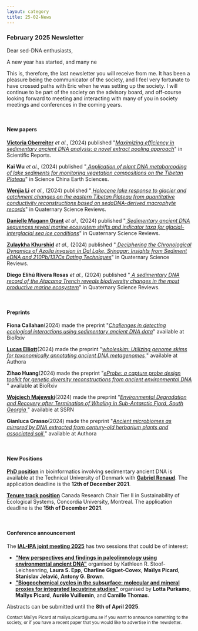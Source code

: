 ```yaml
---
layout: category
title: 25-02-News
---
```


<div class="section">
<h3 class="section-title underline">February 2025 Newsletter</h3>
</div>

<div class="intro">
<p> Dear sed-DNA enthusiasts,</p>

<p>A new year has started, and many ne</p>
 
<p>This is, therefore, the last newsletter you will receive from me. It has been a pleasure being the communicator of the society, and I feel very fortunate to have crossed paths with Eric when he was setting up the society. I will continue to be part of the society on the advisory board, and off-course looking forward to meeting and interacting with many of you in society meetings and conferences in the coming years.
</p>

<br>
<div class="intro">
<h4 class="section-title underline">New papers</h4>

<p><a href="https://www.researchgate.net/profile/Victoria-Oberreiter-2" target="_blank"><b>Victoria Oberreiter</b></a> <i> et al.,</i> (2024) published "<a href="https://doi.org/10.1038/s41598-024-69741-5" target="_blank"><u><i>Maximizing efficiency in sedimentary ancient DNA analysis: a novel extract pooling approach</i></u></a>" in Scientific Reports.</p>

<p><b>Kai Wu</b><i> et al.,</i> (2024) published "<a href="https://doi.org/10.1007/s11430-023-1358-0" target="_blank"><u><i> Application of plant DNA metabarcoding of lake sediments for monitoring vegetation compositions on the Tibetan Plateau</i></u></a>" in Science China Earth Sciences.</p>

<p><a href="https://www.researchgate.net/profile/Wenjia-Li-7" target="_blank"><b>Wenjia Li</b></a><i> et al.,</i> (2024) published "<a href="https://doi.org/10.1016/j.quascirev.2024.108806" target="_blank"><u><i> Holocene lake response to glacier and catchment changes on the eastern Tibetan Plateau from quantitative conductivity reconstructions based on sedaDNA-derived macrophyte records</i></u></a>" in Quaternary Science Reviews.</p>

<p><a href="https://www.researchgate.net/profile/Danielle-Grant-7" target="_blank"><b>Danielle Magann Grant</b></a><i> et al.,</i> (2024) published "<a href="https://doi.org/10.1016/j.quascirev.2024.108619" target="_blank"><u><i> Sedimentary ancient DNA sequences reveal marine ecosystem shifts and indicator taxa for glacial-interglacial sea ice conditions</i></u></a>" in Quaternary Science Reviews.</p>

<p><a href="https://www.researchgate.net/profile/Zulaykha-Khurshid" target="_blank"><b>Zulaykha Khurshid</b></a><i> et al.,</i> (2024) published "<a href="https://doi.org/10.1007/s41748-024-00430-z" target="_blank"><u><i> Deciphering the Chronological Dynamics of Azolla invasion in Dal Lake, Srinagar: Insights from Sediment eDNA and 210Pb/137Cs Dating Techniques</i></u></a>" in Quaternary Science Reviews.</p>

<p><b>Diego Elihú Rivera Rosas</b><i> et al.,</i> (2024) published "<a href="https://doi.org/10.1007/s41748-024-00430-z" target="_blank"><u><i> A sedimentary DNA record of the Atacama Trench reveals biodiversity changes in the most productive marine ecosystem</i></u></a>" in Quaternary Science Reviews.</p>


<br>

<div class="intro">
<h4 class="section-title underline">Preprints</h4>

<p><b>Fiona Callahan</b>(2024) made the preprint "<a href="https://doi.org/10.1101/2024.08.16.608343" target="_blank"><u><i>Challenges in detecting ecological interactions using sedimentary ancient DNA data</i></u></a>" available at BioRxiv</p>

<p><a href="https://www.researchgate.net/profile/Lucas-Elliott-3" target="_blank"><b>Lucas Elliott</b></a>(2024) made the preprint "<a href="10.22541/au.172529953.39892767/v1" target="_blank"><u><i>wholeskim: Utilizing genome skims for taxonomically annotating ancient DNA metagenomes </i></u></a>" available at Authora</p>

<p><b>Zihao Huang</b>(2024) made the preprint "<a href="https://doi.org/10.1101/2024.09.02.610737" target="_blank"><u><i>eProbe: a capture probe design toolkit for genetic diversity reconstructions from ancient environmental DNA </i></u></a>" available at BioRxiv</p>

<p><a href="https://www.researchgate.net/profile/Wojciech-Majewski-2" target="_blank"><b>Wojciech Majewski</b></a>(2024) made the preprint "<a href="https://ssrn.com/abstract=4931714" target="_blank"><u><i>Environmental Degradation and Recovery after Termination of Whaling in Sub-Antarctic Fjord, South Georgia </i></u></a>" available at SSRN</p>

<p><b>Gianluca Grasso</b>(2024) made the preprint "<a href="10.22541/au.172515592.29598664/v1" target="_blank"><u><i>Ancient microbiomes as mirrored by DNA extracted from century-old herbarium plants and associated soil </i></u></a>" available at Authora</p>

 
<br>
<div class="intro">
<h4 class="section-title underline">New Positions</h4> 
    
<p><a href="https://www.dtu.dk/english/about/job-and-career/vacant-positions/job?id=541ede35-0bf2-4677-9ce9-e537c192efca" target="_blank"><b>PhD position</b></a> in bioinformatics involving sedimentary ancient DNA is available at the Technical University of Denmark with <a href="https://orbit.dtu.dk/en/persons/gabriel-renaud" target="_blank"><b>Gabriel Renaud</b></a>. The application deadline is the <b>12th of December 2021</b>.</p>

<p><a href="https://www.concordia.ca/artsci/about/jobs/canada-research-chairs/crc-tier-ii-sustainability-of-ecological-systems.html" target="_blank"><b> Tenure track position</b></a> Canada Research Chair Tier II in Sustainability of Ecological Systems, Concordia University, Montreal. The application deadline is the <b>15th of December 2021</b>.</p>
<br>

<div class="intro">
<h4 class="section-title underline">Conference announcement</h4>   


 
<p align="justify">The <a href="https://ialipa-2025.sciencesconf.org/resource/page/id/43" target="_blank"><b>IAL-IPA joint meeting 2025</b></a> has two sessions that could be of interest: 
  
   <ul>
  <li><a href="https://ialipa-2025.sciencesconf.org/resource/page/id/11" target="_blank"><b> "New perspectives and findings in paleolimnology using environmental ancient DNA"</b></a> organised by Kathleen R. Stoof-Leichsenring</b>, <b>Laura S. Epp</b>, <b>Charline Giguet-Covex</b>, <b>Maïlys Picard</b>, <b>Stanislav Jelavić</b>, <b>Antony G. Brown</b>.</li>
  <li>  <a href="https://ialipa-2025.sciencesconf.org/resource/page/id/22" target="_blank"><b> "Biogeochemical cycles in the subsurface: molecular and mineral proxies for integrated lacustrine studies"</b></a> organised by <b>Lotta Purkamo</b>, <b>Maïlys Picard</b>, <b>Aurèle Vuillemin</b>, and <b>Camille Thomas</b>. </li>
</ul> 
Abstracts can be submitted until the <b>8th of April 2025</b>.
  </p>

<p><small>Contact Maïlys Picard at mailys.picard@umu.se if you want to announce something to the society, or if you have a recent paper that you would like to advertise in the newsletter.</small></p>
